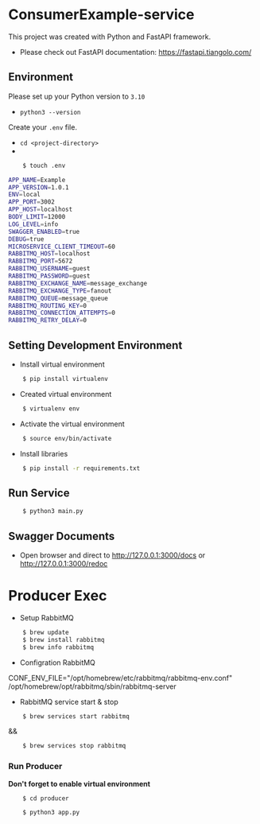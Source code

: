 # ConsumerExample-service
This project was created with Python and FastAPI framework.

- Please check out FastAPI documentation: https://fastapi.tiangolo.com/

## Environment

Please set up your Python version to `3.10`

- `
python3 --version
`

Create your `.env` file.

- `cd <project-directory>`
- 
```bash
    $ touch .env
```

```bash
APP_NAME=Example
APP_VERSION=1.0.1
ENV=local
APP_PORT=3002
APP_HOST=localhost
BODY_LIMIT=12000
LOG_LEVEL=info
SWAGGER_ENABLED=true
DEBUG=true
MICROSERVICE_CLIENT_TIMEOUT=60
RABBITMQ_HOST=localhost
RABBITMQ_PORT=5672
RABBITMQ_USERNAME=guest
RABBITMQ_PASSWORD=guest
RABBITMQ_EXCHANGE_NAME=message_exchange
RABBITMQ_EXCHANGE_TYPE=fanout
RABBITMQ_QUEUE=message_queue
RABBITMQ_ROUTING_KEY=0
RABBITMQ_CONNECTION_ATTEMPTS=0
RABBITMQ_RETRY_DELAY=0
```

## Setting Development Environment

- Install virtual environment
```bash
    $ pip install virtualenv
```

- Created virtual environment
```bash
    $ virtualenv env
```

- Activate the virtual environment
```bash
    $ source env/bin/activate
```

- Install libraries
```bash
    $ pip install -r requirements.txt
```

## Run Service

```bash
    $ python3 main.py
```

## Swagger Documents

* Open browser and direct to http://127.0.0.1:3000/docs or http://127.0.0.1:3000/redoc 

# Producer Exec

- Setup RabbitMQ

```bash
    $ brew update
    $ brew install rabbitmq
    $ brew info rabbitmq
```

- Configration RabbitMQ

CONF_ENV_FILE="/opt/homebrew/etc/rabbitmq/rabbitmq-env.conf" /opt/homebrew/opt/rabbitmq/sbin/rabbitmq-server

- RabbitMQ service start & stop

```bash
    $ brew services start rabbitmq
```
&&
```bash
    $ brew services stop rabbitmq
```
### Run Producer

**Don't forget to enable virtual environment**

```bash
    $ cd producer
```

```bash
    $ python3 app.py
```